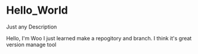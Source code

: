 # Hello_World
Just any Description

Hello, I'm Woo
I just learned make a repogitory and branch.
I think it's great version manage tool
